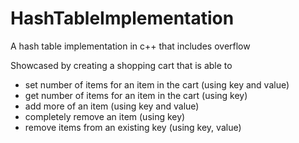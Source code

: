 # HashTableImplementation
A hash table implementation in c++ that includes overflow

Showcased by creating a shopping cart that is able to  
- set number of items for an item in the cart (using key and value)
- get number of items for an item in the cart (using key)
- add more of an item (using key and value)
- completely remove an item (using key)
- remove items from an existing key (using key, value)
